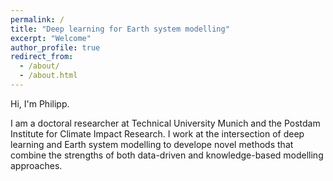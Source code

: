 ```yaml
---
permalink: /
title: "Deep learning for Earth system modelling"
excerpt: "Welcome"
author_profile: true
redirect_from: 
  - /about/
  - /about.html
---
```



Hi, I'm Philipp. 

I am a doctoral researcher at Technical University Munich and the Postdam Institute for Climate Impact Research. I work at the intersection of deep learning and Earth system modelling to develope novel methods that combine the strengths of both data-driven and knowledge-based modelling approaches. 
